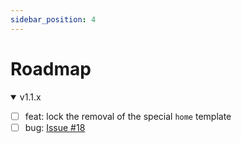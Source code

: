 ```yaml
---
sidebar_position: 4
---
```


# Roadmap

<details open>
<summary>v1.1.x</summary>

- [ ] feat: lock the removal of the special `home` template
- [ ] bug: [Issue #18](https://github.com/override-sh/aetheria-frontend/issues/18)

</details>
